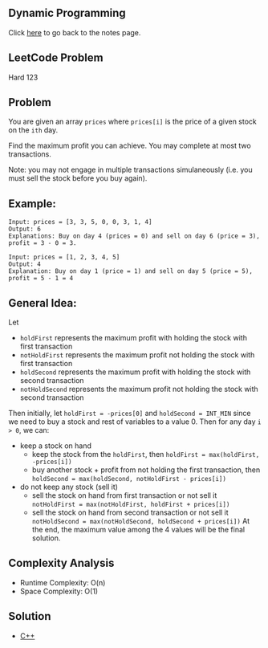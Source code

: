 ## Dynamic Programming
Click [here](../../dynamic_programming/notes.md) to go back to the notes page.

## LeetCode Problem
Hard 123

## Problem
You are given an array `prices` where `prices[i]` is the price of a given stock on the `ith` day.

Find the maximum profit you can achieve. You may complete at most two transactions.

Note: you may not engage in multiple transactions simulaneously (i.e. you must sell the stock before you buy again).

## Example:
```
Input: prices = [3, 3, 5, 0, 0, 3, 1, 4]
Output: 6
Explanations: Buy on day 4 (prices = 0) and sell on day 6 (price = 3), profit = 3 - 0 = 3.

Input: prices = [1, 2, 3, 4, 5]
Output: 4
Explanation: Buy on day 1 (price = 1) and sell on day 5 (price = 5), profit = 5 - 1 = 4
```

## General Idea:
Let
- `holdFirst` represents the maximum profit with holding the stock with first transaction
- `notHoldFirst` represents the maximum profit not holding the stock with first transaction
- `holdSecond` represents the maximum profit with holding the stock with second transaction
- `notHoldSecond` represents the maximum profit not holding the stock with second transaction

Then initially, let `holdFirst = -prices[0]` and `holdSecond = INT_MIN` since we need to buy a stock and rest of variables to a value 0.
Then for any day `i > 0`, we can:
- keep a stock on hand
  - keep the stock from the `holdFirst`, then `holdFirst = max(holdFirst, -prices[i])`
  - buy another stock + profit from not holding the first transaction, then `holdSecond = max(holdSecond, notHoldFirst - prices[i])`
- do not keep any stock (sell it)
  - sell the stock on hand from first transaction or not sell it `notHoldFirst = max(notHoldFirst, holdFirst + prices[i])`
  - sell the stock on hand from second transaction or not sell it `notHoldSecond = max(notHoldSecond, holdSecond + prices[i])`
At the end, the maximum value among the 4 values will be the final solution.

## Complexity Analysis
- Runtime Complexity: O(n)
- Space Complexity: O(1)

## Solution
- [C++](./solution.cpp)
